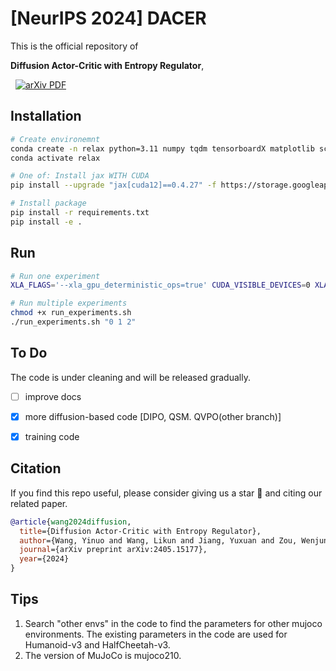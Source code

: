 # [NeurIPS 2024] DACER

This is the official repository of

**Diffusion Actor-Critic with Entropy Regulator**,

<p align="left">
<a href='https://arxiv.org/abs/2405.15177' style='padding-left: 0.5rem;'>
    <img src='https://img.shields.io/badge/arXiv-PDF-red?style=flat&logo=arXiv&logoColor=wihte' alt='arXiv PDF'>
</a>
</p>

## Installation

```bash
# Create environemnt
conda create -n relax python=3.11 numpy tqdm tensorboardX matplotlib scikit-learn black snakeviz ipykernel setproctitle numba
conda activate relax

# One of: Install jax WITH CUDA 
pip install --upgrade "jax[cuda12]==0.4.27" -f https://storage.googleapis.com/jax-releases/jax_cuda_releases.html

# Install package
pip install -r requirements.txt
pip install -e .
```

## Run
```bash
# Run one experiment
XLA_FLAGS='--xla_gpu_deterministic_ops=true' CUDA_VISIBLE_DEVICES=0 XLA_PYTHON_CLIENT_MEM_FRACTION=.1 python scripts/train_mujoco.py --alg dacer --seed 100
```

```bash
# Run multiple experiments
chmod +x run_experiments.sh
./run_experiments.sh "0 1 2"
```

## To Do

The code is under cleaning and will be released gradually.

- [ ] improve docs
- [x] more diffusion-based code [DIPO, QSM. QVPO(other branch)]
- [x] training code


## Citation

If you find this repo useful, please consider giving us a star 🌟 and citing our related paper.

```bibtex
@article{wang2024diffusion,
  title={Diffusion Actor-Critic with Entropy Regulator},
  author={Wang, Yinuo and Wang, Likun and Jiang, Yuxuan and Zou, Wenjun and Liu, Tong and Song, Xujie and Wang, Wenxuan and Xiao, Liming and Wu, Jiang and Duan, Jingliang and Shengbo Eben Li},
  journal={arXiv preprint arXiv:2405.15177},
  year={2024}
}
```

## Tips
1. Search "other envs" in the code to find the parameters for other mujoco environments. The existing parameters in the code are used for Humanoid-v3 and HalfCheetah-v3.
2. The version of MuJoCo is mujoco210.
